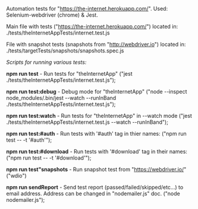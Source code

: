 Automation tests for "https://the-internet.herokuapp.com/". Used: Selenium-webdriver (chrome) & Jest.

Main file with tests ("https://the-internet.herokuapp.com/") located in: 
./tests/theInternetAppTests/internet.test.js

File with snapshot tests (snapshots from "http://webdriver.io") located in:
./tests/targetTests/snapshots/snapshots.spec.js


*Scripts for running various tests:*

**npm run test** - Run tests for "theInternetApp" ("jest ./tests/theInternetAppTests/internet.test.js");

**npm run test:debug** - Debug mode for "theInternetApp" ("node --inspect node_modules/.bin/jest --watch --runInBand ./tests/theInternetAppTests/internet.test.js");

**npm run test:watch** -  Run tests for "theInternetApp" in --watch mode ("jest ./tests/theInternetAppTests/internet.test.js --watch --runInBand");

**npm run test:#auth** - Run tests with '#auth' tag in thier names: ("npm run test -- -t '#auth'");

**npm run test:#download** - Run tests with '#download' tag in their names: ("npm run test -- -t '#download'");

**npm run test"snapshots** - Run snapshot test from "https://webdriver.io/" ("wdio")

**npm run sendReport** - Send test report (passed/failed/skipped/etc...) to email address. Address can be changed in "nodemailer.js" doc. ("node nodemailer.js");